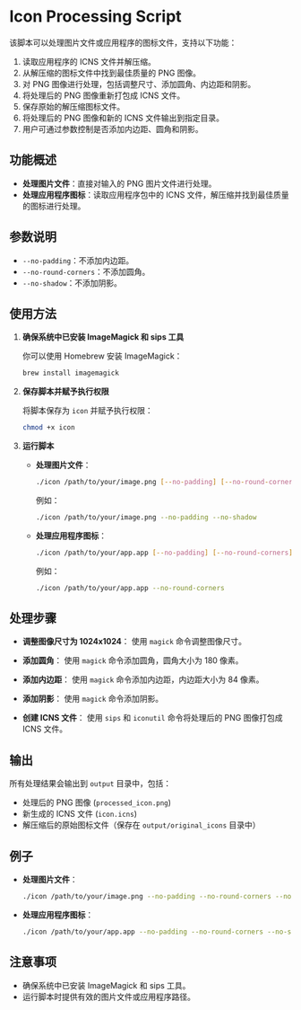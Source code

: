 # Icon Processing Script

该脚本可以处理图片文件或应用程序的图标文件，支持以下功能：
1. 读取应用程序的 ICNS 文件并解压缩。
2. 从解压缩的图标文件中找到最佳质量的 PNG 图像。
3. 对 PNG 图像进行处理，包括调整尺寸、添加圆角、内边距和阴影。
4. 将处理后的 PNG 图像重新打包成 ICNS 文件。
5. 保存原始的解压缩图标文件。
6. 将处理后的 PNG 图像和新的 ICNS 文件输出到指定目录。
7. 用户可通过参数控制是否添加内边距、圆角和阴影。

## 功能概述

- **处理图片文件**：直接对输入的 PNG 图片文件进行处理。
- **处理应用程序图标**：读取应用程序包中的 ICNS 文件，解压缩并找到最佳质量的图标进行处理。

## 参数说明

- `--no-padding`：不添加内边距。
- `--no-round-corners`：不添加圆角。
- `--no-shadow`：不添加阴影。

## 使用方法

1. **确保系统中已安装 ImageMagick 和 sips 工具**

   你可以使用 Homebrew 安装 ImageMagick：
   ```bash
   brew install imagemagick
   ```

2. **保存脚本并赋予执行权限**

   将脚本保存为 `icon` 并赋予执行权限：
   ```bash
   chmod +x icon
   ```

3. **运行脚本**

   - **处理图片文件**：
     ```bash
     ./icon /path/to/your/image.png [--no-padding] [--no-round-corners] [--no-shadow]
     ```
     例如：
     ```bash
     ./icon /path/to/your/image.png --no-padding --no-shadow
     ```

   - **处理应用程序图标**：
     ```bash
     ./icon /path/to/your/app.app [--no-padding] [--no-round-corners] [--no-shadow]
     ```
     例如：
     ```bash
     ./icon /path/to/your/app.app --no-round-corners
     ```

## 处理步骤

- **调整图像尺寸为 1024x1024**：
  使用 `magick` 命令调整图像尺寸。

- **添加圆角**：
  使用 `magick` 命令添加圆角，圆角大小为 180 像素。

- **添加内边距**：
  使用 `magick` 命令添加内边距，内边距大小为 84 像素。

- **添加阴影**：
  使用 `magick` 命令添加阴影。

- **创建 ICNS 文件**：
  使用 `sips` 和 `iconutil` 命令将处理后的 PNG 图像打包成 ICNS 文件。

## 输出

所有处理结果会输出到 `output` 目录中，包括：
- 处理后的 PNG 图像 (`processed_icon.png`)
- 新生成的 ICNS 文件 (`icon.icns`)
- 解压缩后的原始图标文件（保存在 `output/original_icons` 目录中）

## 例子

- **处理图片文件**：
  ```bash
  ./icon /path/to/your/image.png --no-padding --no-round-corners --no-shadow
  ```

- **处理应用程序图标**：
  ```bash
  ./icon /path/to/your/app.app --no-padding --no-round-corners --no-shadow
  ```

## 注意事项

- 确保系统中已安装 ImageMagick 和 sips 工具。
- 运行脚本时提供有效的图片文件或应用程序路径。